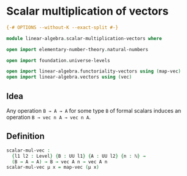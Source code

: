# Scalar multiplication of vectors

```agda
{-# OPTIONS --without-K --exact-split #-}

module linear-algebra.scalar-multiplication-vectors where

open import elementary-number-theory.natural-numbers

open import foundation.universe-levels

open import linear-algebra.functoriality-vectors using (map-vec)
open import linear-algebra.vectors using (vec)
```

## Idea

Any operation `B → A → A` for some type `B` of formal scalars induces an operation `B → vec n A → vec n A`.

## Definition

```agda
scalar-mul-vec :
  {l1 l2 : Level} {B : UU l1} {A : UU l2} {n : ℕ} →
  (B → A → A) → B → vec A n → vec A n
scalar-mul-vec μ x = map-vec (μ x)
```
